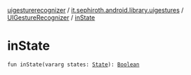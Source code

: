 [uigesturerecognizer](../../index.md) / [it.sephiroth.android.library.uigestures](../index.md) / [UIGestureRecognizer](index.md) / [inState](./in-state.md)

# inState

`fun inState(vararg states: `[`State`](-state/index.md)`): `[`Boolean`](https://kotlinlang.org/api/latest/jvm/stdlib/kotlin/-boolean/index.html)
